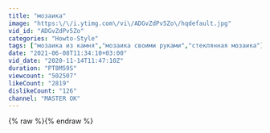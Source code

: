 ```yaml
---
title: "мозаика"
image: "https:\/\/i.ytimg.com\/vi\/ADGvZdPv5Zo\/hqdefault.jpg"
vid_id: "ADGvZdPv5Zo"
categories: "Howto-Style"
tags: ["мозаика из камня","мозаика своими руками","стеклянная мозаика"]
date: "2021-06-08T11:34:10+03:00"
vid_date: "2020-11-14T11:47:10Z"
duration: "PT8M59S"
viewcount: "502507"
likeCount: "2819"
dislikeCount: "126"
channel: "MASTER OK"
---
```

{% raw %}{% endraw %}
